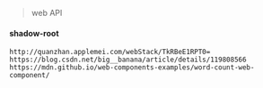 > web API

 #### shadow-root
    
    http://quanzhan.applemei.com/webStack/TkRBeE1RPT0=
    https://blog.csdn.net/big__banana/article/details/119808566
    https://mdn.github.io/web-components-examples/word-count-web-component/

